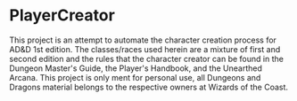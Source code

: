 # PlayerCreator
This project is an attempt to automate the character creation process for AD&D 1st edition. The classes/races used herein are a mixture of first and second edition and the rules that the character creator can be found in the Dungeon Master's Guide, the Player's Handbook, and the Unearthed Arcana. This project is only ment for personal use, all Dungeons and Dragons material belongs to the respective owners at Wizards of the Coast.
